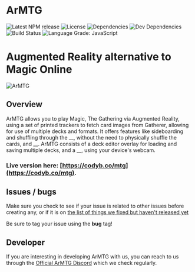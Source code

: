 ArMTG
========

![Latest NPM release][npm-badge]
![License][license-badge]
![Dependencies][dependencies-badge]
![Dev Dependencies][devDependencies-badge]
![Build Status](https://goo.gl/mYwr7u)
![Language Grade: JavaScript](https://goo.gl/SMkehA)

# Augmented Reality alternative to Magic Online

![ArMTG](https://i.postimg.cc/xChKswmV/ArMTG.png)

## Overview

ArMTG allows you to play Magic, The Gathering via Augmented Reality, using a set of printed trackers to fetch card images from Gatherer, allowing for use of multiple decks and formats. It offers features like sideboarding and shuffling through the __, without the need to physically shuffle the cards, and __.
ArMTG consists of a deck editor overlay for loading and saving multiple decks, and a __, using your device's webcam.


### Live version here: [https://codyb.co/mtg](https://codyb.co/mtg).

## Issues / bugs

Make sure you check to see if your issue is related to other issues before creating any, or if it is on [the list of things we fixed but haven't released yet](https://github.com/CodyJasonBennett/ArMTG/wiki/Features-and-fixes-not-released-yet)

Be sure to tag your issue using the **bug** tag!

## Developer

If you  are interesting in developing ArMTG with us, you can reach to us through the [Official ArMTG Discord](https://discord.gg/) which we check regularly.

[npm-badge]: https://goo.gl/GKdS5t
[license-badge]: https://goo.gl/wcBRCg
[dependencies-badge]: https://goo.gl/gbCEnm
[devDependencies-badge]: https://goo.gl/UbqCPd
